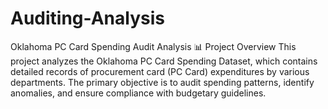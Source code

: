 # Auditing-Analysis
Oklahoma PC Card Spending Audit Analysis 📊 Project Overview This project analyzes the Oklahoma PC Card Spending Dataset, which contains detailed records of procurement card (PC Card) expenditures by various departments. The primary objective is to audit spending patterns, identify anomalies, and ensure compliance with budgetary guidelines.
